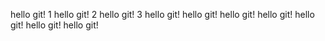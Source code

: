 hello git! 1
hello git! 2
hello git! 3
hello git!
hello git!
hello git!
hello git!
hello git!
hello git!
hello git!
